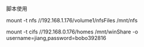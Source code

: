 脚本使用


mount -t nfs //192.168.1.176/volume1/nfsFiles /mnt/nfs

mount -t cifs //192.168.0.176/homes /mnt/winShare -o username=jiang,password=bobo392816
